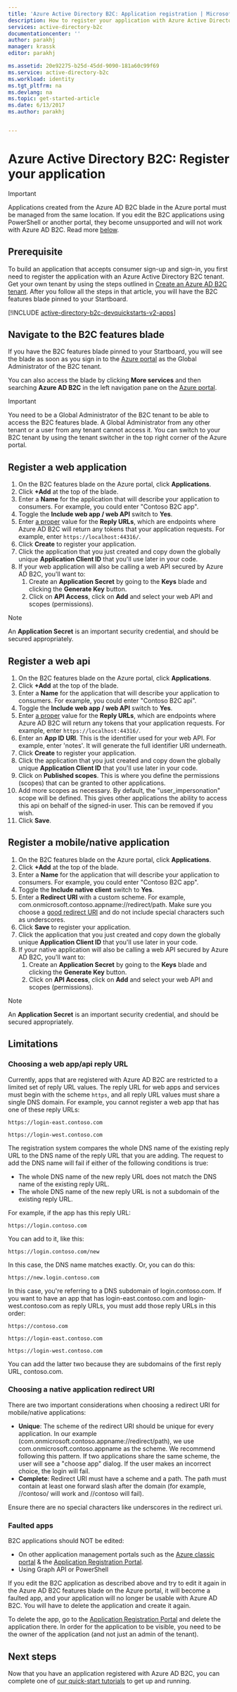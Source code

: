 ```yaml
---
title: 'Azure Active Directory B2C: Application registration | Microsoft Docs'
description: How to register your application with Azure Active Directory B2C
services: active-directory-b2c
documentationcenter: ''
author: parakhj
manager: krassk
editor: parakhj

ms.assetid: 20e92275-b25d-45dd-9090-181a60c99f69
ms.service: active-directory-b2c
ms.workload: identity
ms.tgt_pltfrm: na
ms.devlang: na
ms.topic: get-started-article
ms.date: 6/13/2017
ms.author: parakhj


---
```

# Azure Active Directory B2C: Register your application

> [!IMPORTANT]
> Applications created from the Azure AD B2C blade in the Azure portal must be managed from the same location. If you edit the B2C applications using PowerShell or another portal, they become unsupported and will not work with Azure AD B2C. Read more [below](#faulted-apps).
>

## Prerequisite

To build an application that accepts consumer sign-up and sign-in, you first need to register the application with an Azure Active Directory B2C tenant. Get your own tenant by using the steps outlined in [Create an Azure AD B2C tenant](active-directory-b2c-get-started.md). After you follow all the steps in that article, you will have the B2C features blade pinned to your Startboard.

[!INCLUDE [active-directory-b2c-devquickstarts-v2-apps](../../includes/active-directory-b2c-devquickstarts-v2-apps.md)]

## Navigate to the B2C features blade

If you have the B2C features blade pinned to your Startboard, you will see the blade as soon as you sign in to the [Azure portal](https://portal.azure.com/) as the Global Administrator of the B2C tenant.

You can also access the blade by clicking **More services** and then searching **Azure AD B2C** in the left navigation pane on the [Azure portal](https://portal.azure.com/).

> [!IMPORTANT]
> You need to be a Global Administrator of the B2C tenant to be able to access the B2C features blade. A Global Administrator from any other tenant or a user from any tenant cannot access it.  You can switch to your B2C tenant by using the tenant switcher in the top right corner of the Azure portal.
>
>

## Register a web application

1. On the B2C features blade on the Azure portal, click **Applications**.
1. Click **+Add** at the top of the blade.
1. Enter a **Name** for the application that will describe your application to consumers. For example, you could enter "Contoso B2C app".
1. Toggle the **Include web app / web API** switch to **Yes**.
1. Enter [a proper](#choosing-a-web-app/api-reply-url) value for the **Reply URLs**, which are endpoints where Azure AD B2C will return any tokens that your application requests. For example, enter `https://localhost:44316/`.
1. Click **Create** to register your application.
1. Click the application that you just created and copy down the globally unique **Application Client ID** that you'll use later in your code.
1. If your web application will also be calling a web API secured by Azure AD B2C, you'll want to:
    1. Create an **Application Secret** by going to the **Keys** blade and clicking the **Generate Key** button.
    1. Click on **API Access**, click on **Add** and select your web API and scopes (permissions).

> [!NOTE]
> An **Application Secret** is an important security credential, and should be secured appropriately.
>

## Register a web api

1. On the B2C features blade on the Azure portal, click **Applications**.
1. Click **+Add** at the top of the blade.
1. Enter a **Name** for the application that will describe your application to consumers. For example, you could enter "Contoso B2C api".
1. Toggle the **Include web app / web API** switch to **Yes**.
1. Enter [a proper](#choosing-a-web-app/api-reply-url) value for the **Reply URLs**, which are endpoints where Azure AD B2C will return any tokens that your application requests. For example, enter `https://localhost:44316/`.
1. Enter an **App ID URI**. This is the identifier used for your web API. For example, enter 'notes'. It will generate the full identifier URI underneath.
1. Click **Create** to register your application.
1. Click the application that you just created and copy down the globally unique **Application Client ID** that you'll use later in your code.
1. Click on **Published scopes**. This is where you define the permissions (scopes) that can be granted to other applications.
1. Add more scopes as necessary. By default, the "user_impersonation" scope will be defined. This gives other applications the ability to access this api on behalf of the signed-in user. This can be removed if you wish.
1. Click **Save**.

## Register a mobile/native application

1. On the B2C features blade on the Azure portal, click **Applications**.
1. Click **+Add** at the top of the blade.
1. Enter a **Name** for the application that will describe your application to consumers. For example, you could enter "Contoso B2C app".
1. Toggle the **Include native client** switch to **Yes**.
1. Enter a **Redirect URI** with a custom scheme. For example, com.onmicrosoft.contoso.appname://redirect/path. Make sure you choose a [good redirect URI](#choosing-a-native-application-redirect-uri) and do not include special characters such as underscores.
1. Click **Save** to register your application.
1. Click the application that you just created and copy down the globally unique **Application Client ID** that you'll use later in your code.
1. If your native application will also be calling a web API secured by Azure AD B2C, you'll want to:
    1. Create an **Application Secret** by going to the **Keys** blade and clicking the **Generate Key** button.
    1. Click on **API Access**, click on **Add** and select your web API and scopes (permissions).

> [!NOTE]
> An **Application Secret** is an important security credential, and should be secured appropriately.
>

## Limitations

### Choosing a web app/api reply URL

Currently, apps that are registered with Azure AD B2C are restricted to a limited set of reply URL values. The reply URL for web apps and services must begin with the scheme `https`, and all reply URL values must share a single DNS domain. For example, you cannot register a web app that has one of these reply URLs:

`https://login-east.contoso.com`

`https://login-west.contoso.com`

The registration system compares the whole DNS name of the existing reply URL to the DNS name of the reply URL that you are adding. The request to add the DNS name will fail if either of the following conditions is true:

* The whole DNS name of the new reply URL does not match the DNS name of the existing reply URL.
* The whole DNS name of the new reply URL is not a subdomain of the existing reply URL.

For example, if the app has this reply URL:

`https://login.contoso.com`

You can add to it, like this:

`https://login.contoso.com/new`

In this case, the DNS name matches exactly. Or, you can do this:

`https://new.login.contoso.com`

In this case, you're referring to a DNS subdomain of login.contoso.com. If you want to have an app that has login-east.contoso.com and login-west.contoso.com as reply URLs, you must add those reply URLs in this order:

`https://contoso.com`

`https://login-east.contoso.com`

`https://login-west.contoso.com`

You can add the latter two because they are subdomains of the first reply URL, contoso.com.

### Choosing a native application redirect URI

There are two important considerations when choosing a redirect URI for mobile/native applications:

* **Unique**: The scheme of the redirect URI should be unique for every application. In our example (com.onmicrosoft.contoso.appname://redirect/path), we use com.onmicrosoft.contoso.appname as the scheme. We recommend following this pattern. If two applications share the same scheme, the user will see a "choose app" dialog. If the user makes an incorrect choice, the login will fail.
* **Complete**: Redirect URI must have a scheme and a path. The path must contain at least one forward slash after the domain (for example, //contoso/ will work and //contoso will fail).

Ensure there are no special characters like underscores in the redirect uri.

### Faulted apps

B2C applications should NOT be edited:

* On other application management portals such as the [Azure classic portal](https://manage.windowsazure.com/) & the [Application Registration Portal](https://apps.dev.microsoft.com/).
* Using Graph API or PowerShell

If you edit the B2C application as described above and try to edit it again in the Azure AD B2C features blade on the Azure portal, it will become a faulted app, and your application will no longer be usable with Azure AD B2C. You will have to delete the application and create it again.

To delete the app, go to the [Application Registration Portal](https://apps.dev.microsoft.com/) and delete the application there. In order for the application to be visible, you need to be the owner of the application (and not just an admin of the tenant).

## Next steps

Now that you have an application registered with Azure AD B2C, you can complete one of [our quick-start tutorials](active-directory-b2c-overview.md#get-started) to get up and running.